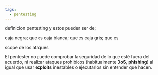 ```yaml
---
tags:
  - pentesting
---
```


definicion pentesting y estos pueden ser de;

caja negra; que es
caja blanca; que es
caja gris; que es

scope de los ataques

El pentester no puede comprobar la seguridad de lo que esté fuera del acuerdo, ni realizar ataques prohibidos (habitualmente **DoS**, **phishing**) al igual que usar **exploits** inestables o ejecutarlos sin entender que hacen.

